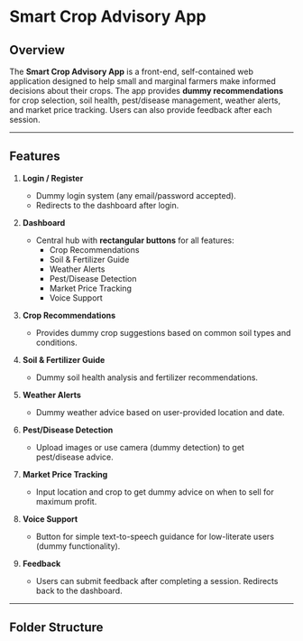 # Smart Crop Advisory App

## Overview
The **Smart Crop Advisory App** is a front-end, self-contained web application designed to help small and marginal farmers make informed decisions about their crops. The app provides **dummy recommendations** for crop selection, soil health, pest/disease management, weather alerts, and market price tracking. Users can also provide feedback after each session.

---

## Features

1. **Login / Register**
   - Dummy login system (any email/password accepted).
   - Redirects to the dashboard after login.

2. **Dashboard**
   - Central hub with **rectangular buttons** for all features:
     - Crop Recommendations
     - Soil & Fertilizer Guide
     - Weather Alerts
     - Pest/Disease Detection
     - Market Price Tracking
     - Voice Support

3. **Crop Recommendations**
   - Provides dummy crop suggestions based on common soil types and conditions.

4. **Soil & Fertilizer Guide**
   - Dummy soil health analysis and fertilizer recommendations.

5. **Weather Alerts**
   - Dummy weather advice based on user-provided location and date.

6. **Pest/Disease Detection**
   - Upload images or use camera (dummy detection) to get pest/disease advice.

7. **Market Price Tracking**
   - Input location and crop to get dummy advice on when to sell for maximum profit.

8. **Voice Support**
   - Button for simple text-to-speech guidance for low-literate users (dummy functionality).

9. **Feedback**
   - Users can submit feedback after completing a session. Redirects back to the dashboard.

---

## Folder Structure

